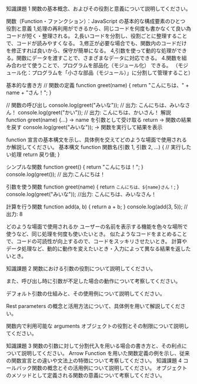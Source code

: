 知識課題 1
関数の基本概念、およびその役割と意義について説明してください。

関数（Function・ファンクション）：JavaScript の基本的な構成要素のひとつ
役割と意義
1,処理の再利用ができるから、同じコードを何度も書かなくて良い為コードが短く・整理される。
2,長いコードを分割し、役割ごとに整理することで、コードが読みやすくなる。
3,修正が必要な場合でも、関数内のコードだけを修正すれば良いから、保守が簡単になる。
4,引数を使って動的な処理ができる。関数にデータを渡すことで、さまざまなデータに対応できる。 4.関数を組み合わせて使うことで、プログラムを部品化（モジュール化） できる。
（モジュール化：プログラムを「小さな部品（モジュール）」に分割して管理すること）

基本的な書き方
// 関数の定義
function greet(name) {
return "こんにちは、" + name + "さん！";
}

// 関数の呼び出し
console.log(greet("みいな")); // 出力: こんにちは、みいなさん！
console.log(greet("かい")); // 出力: こんにちは、かいさん！
解説
function greet(name) {...} → name を引数として受け取る
return → 関数の結果を戻す
console.log(greet("みいな")); → 関数を実行して結果を表示

function 宣言の基本構文を示し、具体例を交えてどのような場面で使用されるか解説してください。
基本構文
function 関数名(引数 1, 引数 2, ...) {
// 実行したい処理
return 戻り値;
}

シンプルな関数
function greet() {
return "こんにちは！";
}
console.log(greet()); // 出力:こんにちは！

引数を使う関数
function greet(name) {
return `こんにちは、${name}さん！`;
}
console.log(greet("みいな")); //出力: こんにちは、みいなさん！

計算を行う関数
function add(a, b) {
return a + b;
}
console.log(add(3, 5)); // 出力: 8

どのような場面で使用されるか
ユーザーの名前を表示する機能を色々な場所で使うなど、同じ処理を何度も使いたいとき。
似たようなコードをまとめることで、コードの可読性が向上するので、コードをスッキリさせたいとき。
計算やデータ処理など、動的に動作を変えたいとき・入力によって異なる結果を返したいとき。

知識課題 2
関数における引数の役割について説明してください。

また、呼び出し時に引数が不足した場合の動作について考察してください。

デフォルト引数の仕組みと、その使用例について説明してください。

Rest parameters の概念と活用方法について、具体例を用いて解説してください。

関数内で利用可能な arguments オブジェクトの役割とその制限について説明してください。

知識課題 3
関数の引数に対して分割代入を用いる場合の書き方と、その利点について説明してください。
Arrow Function を用いた関数定義の例を示し、従来の関数宣言との違いや文法上の特徴について考察してください。
知識課題 4
コールバック関数の概念とその活用例について説明してください。
オブジェクトのメソッドとして定義される関数の意義について考察してください。
